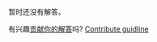
暂时还没有解答。

有兴趣[贡献你的解答](https://github.com/BFEdev/BFE.dev-solutions/blob/main/problem/intersection-of-two0-sorted-Arrays_zh.md)吗? [Contribute guidline](https://github.com/BFEdev/BFE.dev-solutions#how-to-contribute)
